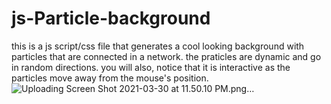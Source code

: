 # js-Particle-background
this is a js script/css file that generates a cool looking background with particles that are connected in a network. the praticles are dynamic and go in random directions.
you will also, notice that it is interactive as the particles move away from the mouse's position.
![Uploading Screen Shot 2021-03-30 at 11.50.10 PM.png…]()
